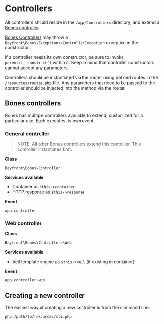 # Controllers

All controllers should reside in the `/app/Controllers` directory, and extend a [Bones controller](#bones-controllers).

[Bones Controllers](#bones-controllers) may throw a `Bayfront\Bones\Exceptions\ControllerException` exception in the constructor.

If a controller needs its own constructor, be sure to invoke `parent::__construct()` within it. Keep in mind that controller constructors cannot accept any parameters.

Controllers should be instantiated via the router using defined routes in the `/resources/routes.php` file. Any parameters that need to be passed to the controller should be injected into the method via the router.

## Bones controllers

Bones has multiple controllers available to extend, customized for a particular use.
Each executes its own event.

### General controller

> NOTE: All other Bones controllers extend this controller.
> This controller instantiates first.

**Class**

`Bayfront\Bones\Controller`

**Services available**

- Container as `$this->container`
- HTTP response as `$this->response`

**Event**

`app.controller`

### Web controller

**Class**

`Bayfront\Bones\Controllers\Web`

**Services available**

- Veil template engine as `$this->veil` (if existing in container)

**Event**

`app.controller-web`

## Creating a new controller

The easiest way of creating a new controller is from the command line:

```
php /path/to/resources/cli.php
```